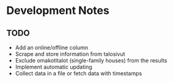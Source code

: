 # Development Notes

## TODO

- Add an online/offline column
- Scrape and store information from talosivut
- Exclude omakotitalot (single-family houses) from the results
- Implement automatic updating
- Collect data in a file or fetch data with timestamps